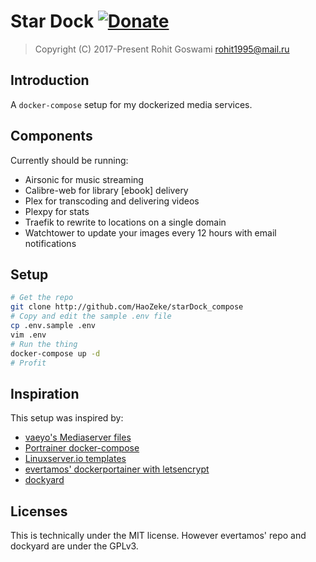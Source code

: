 # Star Dock [![Donate](https://img.shields.io/badge/Donate-PayPal-blue.svg?style=for-the-badge)](https://www.paypal.me/HaoZeke/) 

> Copyright (C) 2017-Present  Rohit Goswami <rohit1995@mail.ru>

## Introduction

A `docker-compose` setup for my dockerized media services.

## Components

Currently should be running:

* Airsonic for music streaming
* Calibre-web for library [ebook] delivery
* Plex for transcoding and delivering videos
* Plexpy for stats
* Traefik to rewrite to locations on a single domain
* Watchtower to update your images every 12 hours with email notifications

## Setup

```bash
# Get the repo
git clone http://github.com/HaoZeke/starDock_compose
# Copy and edit the sample .env file
cp .env.sample .env
vim .env
# Run the thing
docker-compose up -d
# Profit
```

## Inspiration

This setup was inspired by:

* [vaeyo's Mediaserver files](https://github.com/vaeyo/MediaServer-DockerComposeFiles)
* [Portrainer docker-compose](https://github.com/portainer/portainer-compose)
* [Linuxserver.io templates](https://github.com/linuxserver/docker-templates)
* [evertamos' dockerportainer with letsencrypt](https://github.com/evertramos/docker-portainer-letsencrypt)
* [dockyard](https://github.com/420m/dockyard)

## Licenses

This is technically under the MIT license.
However evertamos' repo and dockyard are under the GPLv3.